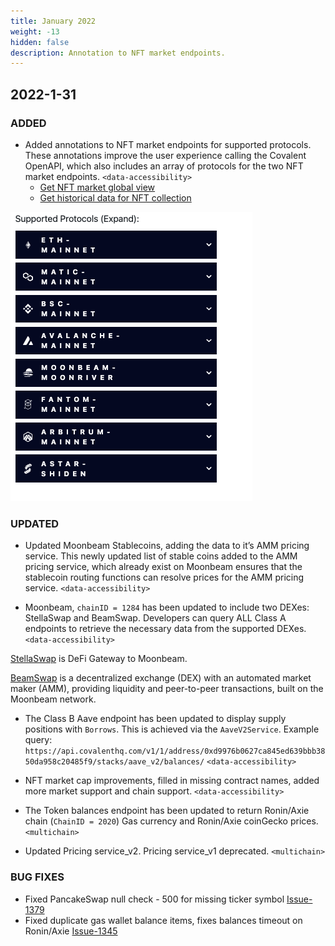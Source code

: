 ```yaml
---
title: January 2022
weight: -13
hidden: false
description: Annotation to NFT market endpoints.
---
```


## 2022-1-31

### ADDED

- Added annotations to NFT market endpoints for supported protocols. These annotations improve the user experience calling the Covalent OpenAPI, which also includes an array of protocols for the two NFT market endpoints. `<data-accessibility>`
  - [Get NFT market global view](https://www.covalenthq.com/docs/api/#/0/Get%20NFT%20market%20global%20view/USD/1)
  - [Get historical data for NFT collection](https://www.covalenthq.com/docs/api/#/0/Get%20historical%20data%20for%20NFT%20collection/USD/1) 


![image](../images/supported_networks.png)

### UPDATED

- Updated Moonbeam Stablecoins, adding the data to it’s AMM pricing service. This newly updated list of stable coins added to the AMM pricing service, which already exist on Moonbeam ensures that the stablecoin routing functions can resolve prices for the AMM pricing service. `<data-accessibility>`

- Moonbeam, `chainID = 1284` has been updated to include two DEXes: StellaSwap and BeamSwap. Developers can query ALL Class A endpoints to retrieve the necessary data from the supported DEXes. `<data-accessibility>`

[StellaSwap](https://stellaswap.com/) is DeFi Gateway to Moonbeam. 

[BeamSwap](https://beamswap.io/) is a decentralized exchange (DEX) with an automated market maker (AMM), providing liquidity and peer-to-peer transactions, built on the Moonbeam network.

- The Class B Aave endpoint has been updated to display supply positions with `Borrows`. This is achieved via the `AaveV2Service`. Example query: `https://api.covalenthq.com/v1/1/address/0xd9976b0627ca845ed639bbb3850da958c20485f9/stacks/aave_v2/balances/` `<data-accessibility>`

- NFT market cap improvements, filled in missing contract names, added more market support and chain support. `<data-accessibility>`

- The Token balances endpoint has been updated to return Ronin/Axie chain (`ChainID = 2020`) Gas currency and Ronin/Axie coinGecko prices. `<multichain>`

- Updated Pricing service_v2. Pricing service_v1 deprecated. `<multichain>`


### BUG FIXES

- Fixed PancakeSwap null check - 500 for missing ticker symbol [Issue-1379](https://github.com/covalenthq/scout/issues/1379)
- Fixed duplicate gas wallet balance items, fixes balances timeout on Ronin/Axie [Issue-1345](https://github.com/covalenthq/scout/issues/1345)
